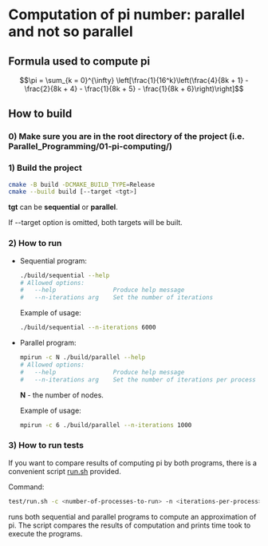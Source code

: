 # Computation of pi number: parallel and not so parallel

## Formula used to compute pi

$$\pi = \sum_{k = 0}^{\infty} \left[\frac{1}{16^k}\left(\frac{4}{8k + 1} - \frac{2}{8k + 4} - \frac{1}{8k + 5} - \frac{1}{8k + 6}\right)\right]$$

## How to build

### 0) Make sure you are in the root directory of the project (i.e. Parallel_Programming/01-pi-computing/)

### 1) Build the project

```bash
cmake -B build -DCMAKE_BUILD_TYPE=Release
cmake --build build [--target <tgt>]
```

**tgt** can be **sequential** or **parallel**.

If --target option is omitted, both targets will be built.

### 2) How to run

- Sequential program:

    ```bash
    ./build/sequential --help
    # Allowed options:
    #   --help                Produce help message
    #   --n-iterations arg    Set the number of iterations
    ```

    Example of usage:

    ```bash
    ./build/sequential --n-iterations 6000
    ```

- Parallel program:

    ```bash
    mpirun -c N ./build/parallel --help
    # Allowed options:
    #   --help                Produce help message
    #   --n-iterations arg    Set the number of iterations per process
    ```

    **N** - the number of nodes.

    Example of usage:

    ```bash
    mpirun -c 6 ./build/parallel --n-iterations 1000
    ```

### 3) How to run tests

If you want to compare results of computing pi by both programs, there is a convenient script
[run.sh](/01-pi-computing/test/run.sh) provided.

Command:

```bash
test/run.sh -c <number-of-processes-to-run> -n <iterations-per-process>
```

runs both sequential and parallel programs to compute an approximation of pi. The script compares
the results of computation and prints time took to execute the programs.
